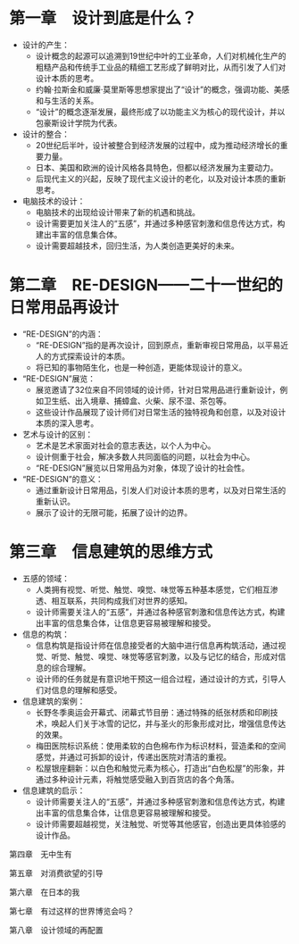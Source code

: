 # 第一章　设计到底是什么？

* 设计的产生：
  * 设计概念的起源可以追溯到19世纪中叶的工业革命，人们对机械化生产的粗糙产品和传统手工业品的精细工艺形成了鲜明对比，从而引发了人们对设计本质的思考。
  * 约翰·拉斯金和威廉·莫里斯等思想家提出了“设计”的概念，强调功能、美感和与生活的关系。
  * “设计”的概念逐渐发展，最终形成了以功能主义为核心的现代设计，并以包豪斯设计学院为代表。
* 设计的整合：
  * 20世纪后半叶，设计被整合到经济发展的过程中，成为推动经济增长的重要力量。
  * 日本、美国和欧洲的设计风格各具特色，但都以经济发展为主要动力。
  * 后现代主义的兴起，反映了现代主义设计的老化，以及对设计本质的重新思考。
* 电脑技术的设计：
  * 电脑技术的出现给设计带来了新的机遇和挑战。
  * 设计需要更加关注人的“五感”，并通过多种感官刺激和信息传达方式，构建出丰富的信息集合体。
  * 设计需要超越技术，回归生活，为人类创造更美好的未来。

# 第二章　RE-DESIGN——二十一世纪的日常用品再设计

* “RE-DESIGN”的内涵：
  * “RE-DESIGN”指的是再次设计，回到原点，重新审视日常用品，以平易近人的方式探索设计的本质。
  * 将已知的事物陌生化，也是一种创造，更能体现设计的意义。
* “RE-DESIGN”展览：
  * 展览邀请了32位来自不同领域的设计师，针对日常用品进行重新设计，例如卫生纸、出入境章、捕蟑盒、火柴、尿不湿、茶包等。
  * 这些设计作品展现了设计师们对日常生活的独特视角和创意，以及对设计本质的深入思考。
* 艺术与设计的区别：
  * 艺术是艺术家面对社会的意志表达，以个人为中心。
  * 设计侧重于社会，解决多数人共同面临的问题，以社会为中心。
  * “RE-DESIGN”展览以日常用品为对象，体现了设计的社会性。
* “RE-DESIGN”的意义：
  * 通过重新设计日常用品，引发人们对设计本质的思考，以及对日常生活的重新认识。
  * 展示了设计的无限可能，拓展了设计的边界。

# 第三章　信息建筑的思维方式

* 五感的领域：
  * 人类拥有视觉、听觉、触觉、嗅觉、味觉等五种基本感觉，它们相互渗透、相互联系，共同构成我们对世界的感知。
  * 设计师需要关注人的“五感”，并通过各种感官刺激和信息传达方式，构建出丰富的信息集合体，让信息更容易被理解和接受。
* 信息的构筑：
  * 信息构筑是指设计师在信息接受者的大脑中进行信息再构筑活动，通过视觉、听觉、触觉、嗅觉、味觉等感官刺激，以及与记忆的结合，形成对信息的综合理解。
  * 设计师的任务就是有意识地干预这一组合过程，通过设计的方式，引导人们对信息的理解和感受。
* 信息建筑的案例：
  * 长野冬季奥运会开幕式、闭幕式节目册：通过特殊的纸张材质和印刷技术，唤起人们关于冰雪的记忆，并与圣火的形象形成对比，增强信息传达的效果。
  * 梅田医院标识系统：使用柔软的白色棉布作为标识材料，营造柔和的空间感觉，并通过可拆卸的设计，传递出医院对清洁的重视。
  * 松屋银座翻新：以白色和触觉元素为核心，打造出“白色松屋”的形象，并通过多种设计元素，将触觉感受融入到百货店的各个角落。
* 信息建筑的启示：
  * 设计师需要关注人的“五感”，并通过多种感官刺激和信息传达方式，构建出丰富的信息集合体，让信息更容易被理解和接受。
  * 设计师需要超越视觉，关注触觉、听觉等其他感官，创造出更具体验感的设计作品。

第四章　无中生有

第五章　对消费欲望的引导

第六章　在日本的我

第七章　有过这样的世界博览会吗？

第八章　设计领域的再配置
